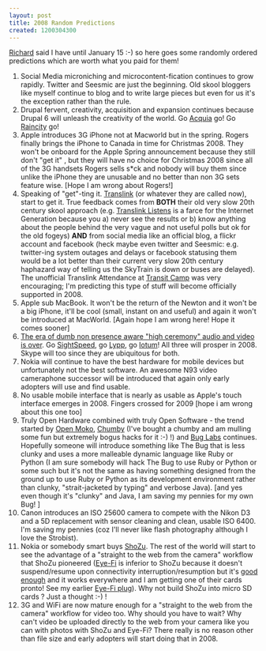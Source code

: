 ```yaml
---
layout: post
title: 2008 Random Predictions
created: 1200304300
---
```

<p><a href="http://justagwailo.com/">Richard</a> said I have until January 15 :-) so here goes some randomly ordered predictions which are worth what you paid for them!</p><ol><li>Social Media microniching and microcontent-fication continues to grow rapidly. Twitter and Seesmic are just the beginning. Old skool bloggers like myself continue to blog and to write large pieces but even for us it's the exception rather than the rule.</li><li>Drupal fervent, creativity, acquisition and expansion continues because Drupal 6 will unleash the creativity of the world. Go <a href="http://acquia.com/">Acquia</a> go! Go <a href="http://raincitystudios.com/">Raincity</a> go!</li><li>Apple introduces 3G iPhone not at Macworld but in the spring. Rogers finally brings the iPhone to Canada in time for Christmas 2008. They won't be onboard for the Apple Spring announcement because they still don't "get it" , but they will have no choice for Christmas 2008 since all of the 3G handsets Rogers sells s*ck and nobody will buy them since unlike the iPhone they are unusable and no better than non 3G sets feature wise. [Hope I am wrong about Rogers!]</li><li>Speaking of "get"-ting it. <a href="https://www.translink.bc.ca/">Translink</a> (or whatever they are called now), start to get it. True feedback comes from <strong>BOTH</strong> their old very slow 20th century skool approach (e.g. <a href="https://www.translinklistens.bc.ca/">Translink Listens</a> is a farce for the Internet Generation because you a) never see the results or b) know anything about the people behind the very vague and not useful polls but ok for the old fogeys) <strong>AND</strong> from social media like an official blog, a flickr account and facebook (heck maybe even twitter and Seesmic: e.g. twitter-ing system outages and delays or facebook statusing them would be a lot better than their current very slow 20th century haphazard way of telling us the SkyTrain is down or buses are delayed). The unofficial Translink Attendance at <a href="http://vancouver.transitcamp.org/wiki/">Transit Camp</a> was very encouraging; I'm predicting this type of stuff will become officially supported in 2008.</li><li>Apple sub MacBook. It won't be the return of the Newton and it won't be a big iPhone, it'll be cool (small, instant on and useful) and again it won't be introduced at MacWorld. [Again hope I am wrong here! Hope it comes sooner]</li><li><a href="http://digitalmediaupdate.blogspot.com/2008/01/ciscos-john-chambers-video-is-next.html">The era of dumb non presence aware "high ceremony" audio and video is over</a>. Go <a href="http://www.sightspeed.com/">SightSpeed</a>, go <a href="https://www.lypp.com/">Lypp</a>, go <a href="http://iotum.com/">Iotum</a>! All three will prosper in 2008. Skype will too since they are ubiquitous for both.</li><li>Nokia will continue to have the best hardware for mobile devices but unfortunately not the best software. An awesome N93 video cameraphone successor will be introduced that again only early adopters will use and find usable.</li><li>No usable mobile interface that is nearly as usable as Apple's touch interface emerges in 2008. Fingers crossed for 2009 [hope i am wrong about this one too]</li><li>Truly Open Hardware combined with truly Open Software - the trend started by <a href="http://openmoko.com/">Open Moko</a>, <a href="http://www.chumby.com/">Chumby</a> (I've bought a chumby and am mulling some fun but extremely bogus hacks for it :-) !) and <a href="http://buglabs.net/">Bug Labs</a> continues. Hopefully someone will introduce something like The Bug that is less clunky and uses a more malleable dynamic language like Ruby or Python (I am sure somebody will hack The Bug to use Ruby or Python or some such but it's not the same as having something designed from the ground up to use Ruby or Python as its development environment rather than clunky, "strait-jacketed by typing" and verbose Java). [and yes even though it's "clunky" and Java, I am saving my pennies for my own Bug! ]</li><li>Canon introduces an ISO 25600 camera to compete with the Nikon D3 and a 5D replacement with sensor cleaning and clean, usable ISO 6400. I'm saving my pennies (coz I'll never like flash photography although I love the Strobist).</li><li>Nokia or somebody smart buys <a href="http://buglabs.net/">ShoZu</a>. The rest of the world will start to see the advantage of a "straight to the web from the camera" workflow that ShoZu pioneered (<a href="http://www.eye.fi/">Eye-Fi</a> is inferior to ShoZu because it doesn't suspend/resume upon connectivity interruption/resumption but it's <a href="http://commoncraft.com/photo-products-watch-2008">good enough</a> and it works everywhere and I am getting one of their cards pronto! See my earlier <a href="/archives/2007/12/14/rolands-christmas-2007-social-geek-gadget-list">Eye-Fi plug</a>). Why not build ShoZu into micro SD cards ? Just a thought :-) !</li><li>3G and WiFi are now mature enough for a "straight to the web from the camera" workflow for video too. Why should you have to wait? Why can't video be uploaded directly to the web from your camera like you can with photos with ShoZu and Eye-Fi? There really is no reason other than file size and early adopters will start doing that in 2008.</li></ol><p>&nbsp;</p>
